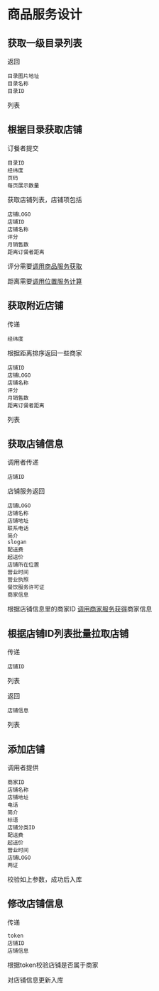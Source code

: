 # 商品服务设计

## 获取一级目录列表

返回

```
目录图片地址
目录名称
目录ID
```

列表

## 根据目录获取店铺

订餐者提交

```
目录ID
经纬度
页码
每页展示数量
```

获取店铺列表，店铺项包括

```
店铺LOGO
店铺ID
店铺名称
评分
月销售数
距离订餐者距离
```

评分需要[调用商品服务获取](./商品服务设计.md#获取店铺评分)

距离需要[调用位置服务计算](./位置服务设计.md#批量计算店铺距订餐者距离)

## 获取附近店铺

传递

```
经纬度
```

根据距离排序返回一些商家

```
店铺ID
店铺LOGO
店铺名称
评分
月销售数
距离订餐者距离
```

列表


## 获取店铺信息

调用者传递

```
店铺ID
```

店铺服务返回

```
店铺LOGO
店铺名称
店铺地址
联系电话
简介
slogan
配送费
起送价
店铺所在位置
营业时间
营业执照
餐饮服务许可证
商家信息
```

根据店铺信息里的商家ID
[调用商家服务获得](./商家服务设计.md#获取商家信息)商家信息

## 根据店铺ID列表批量拉取店铺

传递

```
店铺ID
```

列表

返回

```
店铺信息
```

列表

## 添加店铺

调用者提供

```
商家ID
店铺名称
店铺地址
电话
简介
标语
店铺分类ID
配送费
起送价
营业时间
店铺LOGO
两证
```

校验如上参数，成功后入库

## 修改店铺信息

传递

```
token
店铺ID
店铺信息
```

根据token校验店铺是否属于商家

对店铺信息更新入库